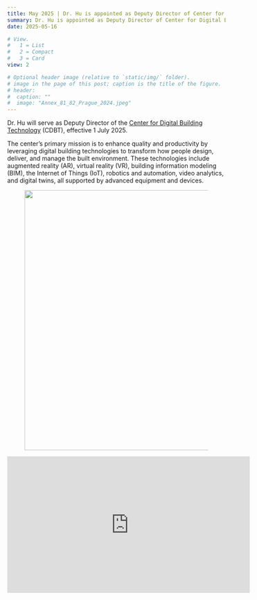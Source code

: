 ```yaml
---
title: May 2025 | Dr. Hu is appointed as Deputy Director of Center for Digital Building Technology at NUS.
summary: Dr. Hu is appointed as Deputy Director of Center for Digital Building Technology.
date: 2025-05-16

# View.
#   1 = List
#   2 = Compact
#   3 = Card
view: 2

# Optional header image (relative to `static/img/` folder).
# image in the page of this post; caption is the title of the figure.
# header:
#  caption: ""   
#  image: "Annex_81_82_Prague_2024.jpeg"
---
```


Dr. Hu will serve as Deputy Director of the [Center for Digital Building Technology](https://cde.nus.edu.sg/dbe/cdbt/) (CDBT), effective 1 July 2025.

The center’s primary mission is to enhance quality and productivity by leveraging digital building technologies to transform how people design, deliver, and manage the built environment. These technologies include augmented reality (AR), virtual reality (VR), building information modeling (BIM), the Internet of Things (IoT), robotics and automation, video analytics, and digital twins, all supported by advanced equipment and devices.

<figure style="text-align: center;">
  <img src="https://maomaohu.net/img/center_for_digital_building_tech.jpg", width="600">
</figure>

<div style="text-align: center;">
  <iframe width="560" height="315" src="https://www.youtube.com/embed/gY_YT0Vc8EA?si=YctpIQsh5_LxP-xr" 
    title="Centre for Digital Building Technology" frameborder="0" 
    allow="accelerometer; autoplay; clipboard-write; encrypted-media; gyroscope; picture-in-picture; web-share" 
    referrerpolicy="strict-origin-when-cross-origin" allowfullscreen>
  </iframe>
</div>